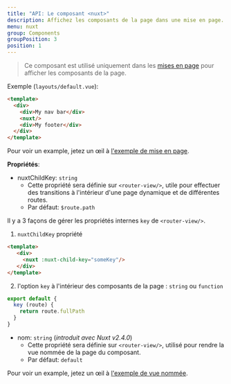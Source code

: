 ```yaml
---
title: "API: Le composant <nuxt>"
description: Affichez les composants de la page dans une mise en page.
menu: nuxt
group: Components
groupPosition: 3
position: 1
---
```


> Ce composant est utilisé uniquement dans les [mises en page](/guide/views#layouts) pour afficher les composants de la 
> page.

Exemple (`layouts/default.vue`):

```html
<template>
  <div>
    <div>My nav bar</div>
    <nuxt/>
    <div>My footer</div>
  </div>
</template>
```

Pour voir un example, jetez un œil à [l'exemple de mise en page](/examples/layouts).

**Propriétés**:

- nuxtChildKey: `string`
  - Cette propriété sera définie sur `<router-view/>`, utile pour effectuer des transitions à l'intérieur d'une page 
 dynamique et de différentes routes.
  - Par défaut: `$route.path`

Il y a 3 façons de gérer les propriétés internes `key` de `<router-view/>`.

1. `nuxtChildKey` propriété

  ```html
  <template>
     <div>
       <nuxt :nuxt-child-key="someKey"/>
     </div>
  </template>
  ```

2. l'option `key` à l'intérieur des composants de la page : `string` ou `function`

  ```js
  export default {
    key (route) {
      return route.fullPath
    }
  }
  ```

- nom: `string` (_introduit avec Nuxt v2.4.0_)
  - Cette propriété sera définie sur `<router-view/>`, utilisé pour rendre la vue nommée de la page du composant.
  - Par défaut: `default`

Pour voir un example, jetez un œil à [l'exemple de vue nommée](/examples/named-views).
